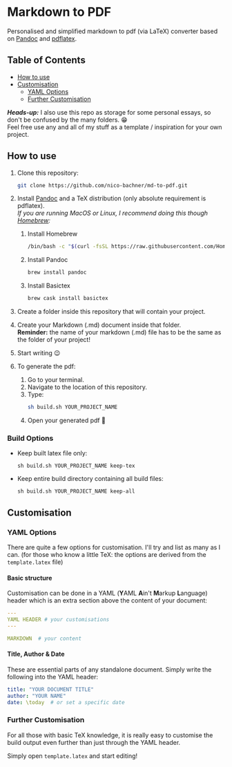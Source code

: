 # Markdown to PDF

Personalised and simplified markdown to pdf (via LaTeX) converter based on [Pandoc](https://pandoc.org) and [pdflatex](https://www.latex-project.org).

## Table of Contents
- [How to use](#How-to-use)
- [Customisation](#Customisation)
    - [YAML Options](#YAML-Options)
    - [Further Customisation](#Further-Customisation)

***Heads-up:*** I also use this repo as storage for some personal essays, so don't be confused by the many folders. :grin: \
Feel free use any and all of my stuff as a template / inspiration for your own project.

## How to use

1. Clone this repository:
    ``` sh
    git clone https://github.com/nico-bachner/md-to-pdf.git
    ```
0. Install [Pandoc](https://pandoc.org/installing.html) and a TeX distribution (only absolute requirement is pdflatex). \
*If you are running MacOS or Linux, I recommend doing this though [Homebrew](https://brew.sh):*

    1. Install Homebrew
        ``` sh
        /bin/bash -c "$(curl -fsSL https://raw.githubusercontent.com/Homebrew/install/master/install.sh)"
        ```
    2. Install Pandoc
        ``` sh
        brew install pandoc
        ```
    3. Install Basictex
        ``` sh
        brew cask install basictex
        ```
0. Create a folder inside this repository that will contain your project.
0. Create your Markdown (.md) document inside that folder. \
**Reminder:**  the name of your markdown (.md) file has to be the same as the folder of your project!
0. Start writing :wink:
0. To generate the pdf:
    1. Go to your terminal.
    0. Navigate to the location of this repository.
    0. Type:
        ``` sh
        sh build.sh YOUR_PROJECT_NAME
        ```
    0. Open your generated pdf :tada:



### Build Options
- Keep built latex file only:
    ```
    sh build.sh YOUR_PROJECT_NAME keep-tex
    ```
- Keep entire build directory containing all build files: 
    ```
    sh build.sh YOUR_PROJECT_NAME keep-all
    ```

## Customisation
### YAML Options
There are quite a few options for customisation. I'll try and list as many as I can. (for those who know a little TeX: the options are derived from the `template.latex` file)

#### Basic structure
Customisation can be done in a YAML (**Y**AML **A**in't **M**arkup **L**anguage) header which is an extra section above the content of your document:
``` YAML
---
YAML HEADER # your customisations
---

MARKDOWN  # your content
```

#### Title, Author & Date
These are essential parts of any standalone document. Simply write the following into the YAML header:
``` YAML
title: "YOUR DOCUMENT TITLE"
author: "YOUR NAME"
date: \today  # or set a specific date
```

### Further Customisation
For all those with basic TeX knowledge, it is really easy to customise the build output even further than just through the YAML header.

Simply open `template.latex` and start editing!